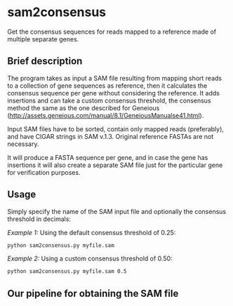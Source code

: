 # sam2consensus
Get the consensus sequences for reads mapped to a reference made of multiple separate genes.

## Brief description
The program takes as input a SAM file resulting from mapping short reads to a collection of
gene sequences as reference, then it calculates the consensus sequence per gene without
considering the reference. It adds insertions and can take a custom consensus threshold,
the consensus method the same as the one described for Geneious (http://assets.geneious.com/manual/8.1/GeneiousManualse41.html).

Input SAM files have to be sorted, contain only mapped reads (preferably), and have
CIGAR strings in SAM v.1.3. Original reference FASTAs are not necessary.

It will produce a FASTA sequence per gene, and in case the gene has insertions it will also create
a separate SAM file just for the particular gene for verification purposes.

## Usage
Simply specify the name of the SAM input file and optionally the consensus threshold in decimals:

_Example 1:_ Using the default consensus threshold of 0.25:
```bash
python sam2consensus.py myfile.sam
```

_Example 2:_ Using a custom consensus threshold of 0.50:
```bash
python sam2consensus.py myfile.sam 0.5
```

## Our pipeline for obtaining the SAM file
